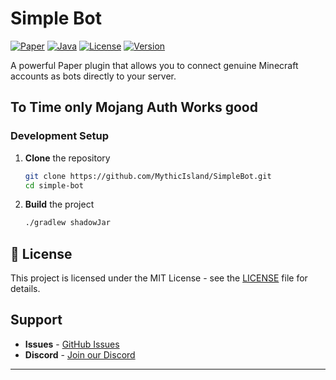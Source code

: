 # Simple Bot 

[![Paper](https://img.shields.io/badge/Paper-1.21-blue.svg)](https://papermc.io/)
[![Java](https://img.shields.io/badge/Java-21-orange.svg)](https://openjdk.java.net/)
[![License](https://img.shields.io/badge/License-MIT-green.svg)](LICENSE)
[![Version](https://img.shields.io/badge/Version-1.0.0-red.svg)](https://github.com/yourusername/minecraft-bot-plugin/releases)

A powerful Paper plugin that allows you to connect genuine Minecraft accounts as bots directly to your server.

## To Time only Mojang Auth Works good

### Development Setup

1. **Clone** the repository
   ```bash
   git clone https://github.com/MythicIsland/SimpleBot.git
   cd simple-bot
   ```

2. **Build** the project
   ```bash
   ./gradlew shadowJar
   ```

## 📄 License

This project is licensed under the MIT License - see the [LICENSE](LICENSE) file for details.

## Support

- **Issues** - [GitHub Issues](https://github.com/MythicIsland/SimpleBot/issues)
- **Discord** - [Join our Discord](https://discord.gg/vwPJjBw8)

---
